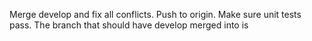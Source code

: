 Merge develop and fix all conflicts. Push to origin. Make sure unit tests pass. The branch that should have develop merged into is